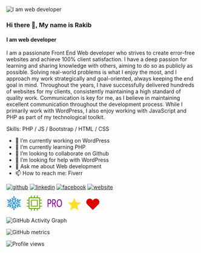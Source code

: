 ![I am web developer](https://media.licdn.com/dms/image/D5616AQFwv9mI6dxXPA/profile-displaybackgroundimage-shrink_350_1400/0/1686506823712?e=1692230400&v=beta&t=MTvLYln5_DiK8LHv6Ws9hPegPCSnwI-PDvDmvabS3iM)
### Hi there 👋, My name is Rakib
#### I am web developer


I am a passionate Front End Web developer who strives to create error-free websites and achieve 100% client satisfaction. I have a deep passion for learning and sharing knowledge with others, aiming to do so as publicly as possible. Solving real-world problems is what I enjoy the most, and I approach my work strategically and goal-oriented, always keeping the end goal in mind. Throughout the years, I have successfully delivered hundreds of websites for my clients, consistently maintaining a high standard of quality work. Communication is key for me, as I believe in maintaining excellent communication throughout the development process. While I primarily work with WordPress, I also enjoy working with JavaScript and PHP as part of my technological toolkit.

Skills: PHP / JS / Bootstrap / HTML / CSS

- 🔭 I’m currently working on WordPress 
- 🌱 I’m currently learning PHP 
- 👯 I’m looking to collaborate on Github 
- 🤔 I’m looking for help with WordPress 
- 💬 Ask me about Web development 
- 📫 How to reach me: Fiverr 


[<img src='https://cdn.jsdelivr.net/npm/simple-icons@3.0.1/icons/github.svg' alt='github' height='40'>](https://github.com/Rakibwebdeveloper)  [<img src='https://cdn.jsdelivr.net/npm/simple-icons@3.0.1/icons/linkedin.svg' alt='linkedin' height='40'>](https://www.linkedin.com/in/https://www.linkedin.com/in/md-rakibul-islam-127707218//)  [<img src='https://cdn.jsdelivr.net/npm/simple-icons@3.0.1/icons/facebook.svg' alt='facebook' height='40'>](https://www.facebook.com/https://www.facebook.com/rakibnatorerajshahi)  [<img src='https://cdn.jsdelivr.net/npm/simple-icons@3.0.1/icons/icloud.svg' alt='website' height='40'>](https://developerrakib.xyz/)  

<a href='https://archiveprogram.github.com/'><img src='https://raw.githubusercontent.com/acervenky/animated-github-badges/master/assets/acbadge.gif' width='40' height='40'></a> <a href='https://docs.github.com/en/developers'><img src='https://raw.githubusercontent.com/acervenky/animated-github-badges/master/assets/devbadge.gif' width='40' height='40'></a> <a href='https://github.com/pricing'><img src='https://raw.githubusercontent.com/acervenky/animated-github-badges/master/assets/pro.gif' width='40' height='40'></a> <a href='https://stars.github.com/'><img src='https://raw.githubusercontent.com/acervenky/animated-github-badges/master/assets/starbadge.gif' width='35' height='35'></a> <a href='https://docs.github.com/en/github/supporting-the-open-source-community-with-github-sponsors'><img src='https://raw.githubusercontent.com/acervenky/animated-github-badges/master/assets/sponsorbadge.gif' width='35' height='35'></a> 

![GitHub Activity Graph](https://activity-graph.herokuapp.com/graph?username=Rakibwebdeveloper)  

![GitHub metrics](https://metrics.lecoq.io/Rakibwebdeveloper)  

![Profile views](https://gpvc.arturio.dev/Rakibwebdeveloper)  
